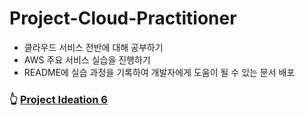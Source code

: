 # Project-Cloud-Practitioner

- 클라우드 서비스 전반에 대해 공부하기
- AWS 주요 서비스 실습을 진행하기
- README에 실습 과정을 기록하여 개발자에게 도움이 될 수 있는 문서 배포

### 👆 [Project Ideation 6](./project-ideation.md)
